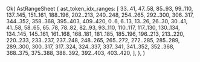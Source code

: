 Ok(
    AstRangeSheet {
        ast_token_idx_ranges: [
            33..41,
            47..58,
            85..93,
            99..110,
            137..145,
            151..161,
            188..196,
            202..213,
            240..248,
            254..265,
            292..300,
            306..317,
            344..352,
            358..368,
            395..403,
            409..420,
            0..6,
            6..13,
            13..26,
            26..30,
            30..41,
            41..58,
            58..65,
            65..78,
            78..82,
            82..93,
            93..110,
            110..117,
            117..130,
            130..134,
            134..145,
            145..161,
            161..168,
            168..181,
            181..185,
            185..196,
            196..213,
            213..220,
            220..233,
            233..237,
            237..248,
            248..265,
            265..272,
            272..285,
            285..289,
            289..300,
            300..317,
            317..324,
            324..337,
            337..341,
            341..352,
            352..368,
            368..375,
            375..388,
            388..392,
            392..403,
            403..420,
        ],
    },
)
